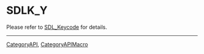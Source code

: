 # SDLK_Y

Please refer to [SDL_Keycode](SDL_Keycode) for details.

----
[CategoryAPI](CategoryAPI), [CategoryAPIMacro](CategoryAPIMacro)

